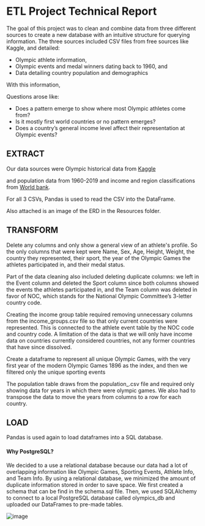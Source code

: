 # ETL Project Technical Report

The goal of this project was to clean and combine data from three different sources to create a new database with an intuitive structure for querying information. The three sources included CSV files from free sources like Kaggle, and detailed: 

- Olympic athlete information, 
- Olympic events and medal winners dating back to 1960, and 
- Data detailing country population and demographics

With this information, 

Questions arose like:
    
- Does a pattern emerge to show where most Olympic athletes come from? 
- Is it mostly first world countries or no pattern emerges?
- Does a country’s general income level affect their representation at Olympic events?
    

## EXTRACT

Our data sources were Olympic historical data from [Kaggle](https://www.kaggle.com/heesoo37/120-years-of-olympic-history-athletes-and-results)

and population data from 1960-2019 and income and region classifications from [World bank](https://data.worldbank.org/indicator/SP.POP.TOTL).

For all 3 CSVs, Pandas is used to read the CSV into the DataFrame.

Also attached is an image of the ERD in the Resources folder.

## TRANSFORM

Delete any columns and only show a general view of an athlete's profile. So the only columns that were kept were Name, Sex, Age, Height, Weight, the country they represented, their sport, the year of the Olympic Games the athletes participated in, and their medal status.

Part of the data cleaning also included deleting duplicate columns: we left in the Event column and deleted the Sport column since both columns showed the events the athletes participated in, and the Team column was deleted in favor of NOC, which stands for the National Olympic Committee’s 3-letter country code.

Creating the income group table required removing unnecessary columns from the income_groups.csv file so that only current countries were represented. This is connected to the athlete event table by the NOC code and country code. A limitation of the data is that we will only have income data on countries currently considered countries, not any former countries that have since dissolved.

Create a dataframe to represent all unique Olympic Games, with the very first year of the modern Olympic Games 1896 as the index, and then we filtered only the unique sporting events

The population table draws from the population_.csv file and required only showing data for years in which there were olympic games. We also had to transpose the data to move the years from columns to a row for each country.


## LOAD

Pandas is used again to load dataframes into a SQL database.

#### Why PostgreSQL?

We decided to a use a relational database because our data had a lot of overlapping information like Olympic Games, Sporting Events, Athlete Info, and Team Info. By using a relational database, we minimized the amount of duplicate information stored in order to save space.
We first created a schema that can be find in the schema.sql file. Then, we used SQLAlchemy to connect to a local PostgreSQL database called olympics_db and uploaded our DataFrames to pre-made tables.

![image](https://user-images.githubusercontent.com/68552052/111728630-4232b700-883b-11eb-84b2-4eaa22fd16c0.png)



```python

```
